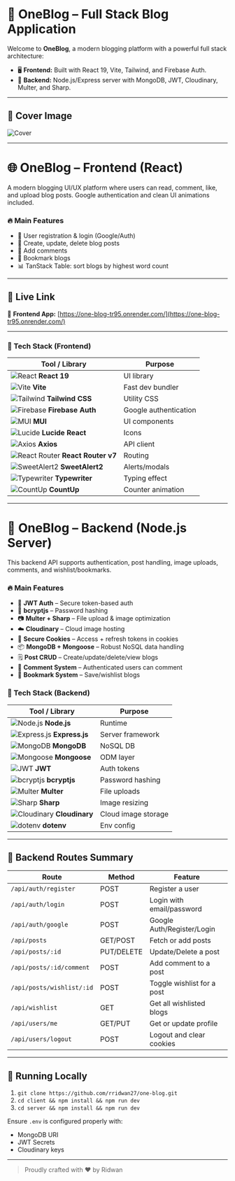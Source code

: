 # 🚀 OneBlog – Full Stack Blog Application

Welcome to **OneBlog**, a modern blogging platform with a powerful full stack architecture:

* 🖥️ **Frontend:** Built with React 19, Vite, Tailwind, and Firebase Auth.
* 🔧 **Backend:** Node.js/Express server with MongoDB, JWT, Cloudinary, Multer, and Sharp.


---

## 📸 Cover Image

![Cover](https://github.blog/wp-content/uploads/2024/07/maxresdefault-1.jpg?fit=1280%2C720)

---

# 🌐 OneBlog – Frontend (React)

A modern blogging UI/UX platform where users can read, comment, like, and upload blog posts. Google authentication and clean UI animations included.

### 🔥 Main Features

* 🔑 User registration & login (Google/Auth)
* 📝 Create, update, delete blog posts
* 💬 Add comments
* 🔖 Bookmark blogs
* 📊 TanStack Table: sort blogs by highest word count

---

## 🚀 Live Link

🔗 **Frontend App:** [https://one-blog-tr95.onrender.com/](https://one-blog-tr95.onrender.com/)

---

### 🧰 Tech Stack (Frontend)

| Tool / Library                                                                                                                       | Purpose               |
| ------------------------------------------------------------------------------------------------------------------------------------ | --------------------- |
| ![React](https://img.shields.io/badge/react-%2320232a?style=flat\&logo=react\&logoColor=%2361DAFB) **React 19**                      | UI library            |
| ![Vite](https://img.shields.io/badge/vite-%23646CFF?style=flat\&logo=vite\&logoColor=white) **Vite**                                 | Fast dev bundler      |
| ![Tailwind](https://img.shields.io/badge/tailwindcss-%2338B2AC.svg?style=flat\&logo=tailwind-css\&logoColor=white) **Tailwind CSS**  | Utility CSS           |
| ![Firebase](https://img.shields.io/badge/firebase-a08021?style=flat\&logo=firebase\&logoColor=ffcd34) **Firebase Auth**              | Google authentication |
| ![MUI](https://img.shields.io/badge/MUI-%230081CB.svg?style=flat\&logo=mui\&logoColor=white) **MUI**                                 | UI components         |
| ![Lucide](https://img.shields.io/badge/Lucide-000?style=flat\&logo=lucide\&logoColor=white) **Lucide React**                         | Icons                 |
| ![Axios](https://img.shields.io/badge/axios-5A29E4?style=flat\&logo=axios\&logoColor=white) **Axios**                                | API client            |
| ![React Router](https://img.shields.io/badge/React_Router-CA4245?style=flat\&logo=react-router\&logoColor=white) **React Router v7** | Routing               |
| ![SweetAlert2](https://img.shields.io/badge/SweetAlert2-%23FF5959?style=flat\&logo=sweetalert2\&logoColor=white) **SweetAlert2**     | Alerts/modals         |
| ![Typewriter](https://img.shields.io/badge/Typewriter-000000?style=flat\&logo=javascript\&logoColor=white) **Typewriter**            | Typing effect         |
| ![CountUp](https://img.shields.io/badge/CountUp-%232C8EBB?style=flat\&logo=javascript\&logoColor=white) **CountUp**                  | Counter animation     |

---

# 🔧 OneBlog – Backend (Node.js Server)

This backend API supports authentication, post handling, image uploads, comments, and wishlist/bookmarks.

### 🔥 Main Features

* 🔐 **JWT Auth** – Secure token-based auth
* 🔑 **bcryptjs** – Password hashing
* 📷 **Multer + Sharp** – File upload & image optimization
* ☁️ **Cloudinary** – Cloud image hosting
* 🍪 **Secure Cookies** – Access + refresh tokens in cookies
* 📦 **MongoDB + Mongoose** – Robust NoSQL data handling
* 🗒️ **Post CRUD** – Create/update/delete/view blogs
* 💬 **Comment System** – Authenticated users can comment
* 🔖 **Bookmark System** – Save/wishlist blogs

### 🧰 Tech Stack (Backend)

| Tool / Library                                                                                                            | Purpose             |
| ------------------------------------------------------------------------------------------------------------------------- | ------------------- |
| ![Node.js](https://img.shields.io/badge/Node.js-339933?style=flat\&logo=node.js\&logoColor=white) **Node.js**             | Runtime             |
| ![Express.js](https://img.shields.io/badge/Express.js-000000?style=flat\&logo=express\&logoColor=white) **Express.js**    | Server framework    |
| ![MongoDB](https://img.shields.io/badge/MongoDB-4EA94B?style=flat\&logo=mongodb\&logoColor=white) **MongoDB**             | NoSQL DB            |
| ![Mongoose](https://img.shields.io/badge/Mongoose-880000?style=flat\&logo=mongoose\&logoColor=white) **Mongoose**         | ODM layer           |
| ![JWT](https://img.shields.io/badge/JWT-black?style=flat\&logo=jsonwebtokens\&logoColor=white) **JWT**                    | Auth tokens         |
| ![bcryptjs](https://img.shields.io/badge/bcryptjs-9C27B0?style=flat\&logo=javascript\&logoColor=white) **bcryptjs**       | Password hashing    |
| ![Multer](https://img.shields.io/badge/Multer-4B5563?style=flat\&logo=javascript\&logoColor=white) **Multer**             | File uploads        |
| ![Sharp](https://img.shields.io/badge/Sharp-000000?style=flat\&logo=sharp\&logoColor=white) **Sharp**                     | Image resizing      |
| ![Cloudinary](https://img.shields.io/badge/Cloudinary-3448C5?style=flat\&logo=cloudinary\&logoColor=white) **Cloudinary** | Cloud image storage |
| ![dotenv](https://img.shields.io/badge/dotenv-000000?style=flat\&logo=dotenv\&logoColor=green) **dotenv**                 | Env config          |

---

## 📌 Backend Routes Summary

| Route                     | Method     | Feature                    |
| ------------------------- | ---------- | -------------------------- |
| `/api/auth/register`      | POST       | Register a user            |
| `/api/auth/login`         | POST       | Login with email/password  |
| `/api/auth/google`        | POST       | Google Auth/Register/Login |
| `/api/posts`              | GET/POST   | Fetch or add posts         |
| `/api/posts/:id`          | PUT/DELETE | Update/Delete a post       |
| `/api/posts/:id/comment`  | POST       | Add comment to a post      |
| `/api/posts/wishlist/:id` | POST       | Toggle wishlist for a post |
| `/api/wishlist`           | GET        | Get all wishlisted blogs   |
| `/api/users/me`           | GET/PUT    | Get or update profile      |
| `/api/users/logout`       | POST       | Logout and clear cookies   |

---

## 🧪 Running Locally

1. ```git clone https://github.com/rridwan27/one-blog.git```
2. ```cd client && npm install && npm run dev```
3. ```cd server && npm install && npm run dev```

Ensure `.env` is configured properly with:

* MongoDB URI
* JWT Secrets
* Cloudinary keys

---

> Proudly crafted with ❤️ by Ridwan
